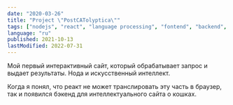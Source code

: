 ```yaml
---
date: "2020-03-26"
title: "Project \"PostCATolyptica\""
tags: ["nodejs", "react", "language processing", "fontend", "backend", "web"]
language: "ru"
published: 2021-10-13
lastModified: 2022-07-31
---
```


Мой первый интерактивный сайт, который обрабатывает запрос и выдает результаты. Нода и искусственный интеллект.

Когда я понял, что реакт не может транслировать эту часть в браузер, так и появился бэкенд для интеллектуального сайта о кошках.
